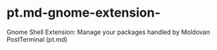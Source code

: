 # pt.md-gnome-extension-
Gnome Shell Extension: Manage your packages handled by Moldovan PostTerminal (pt.md)
